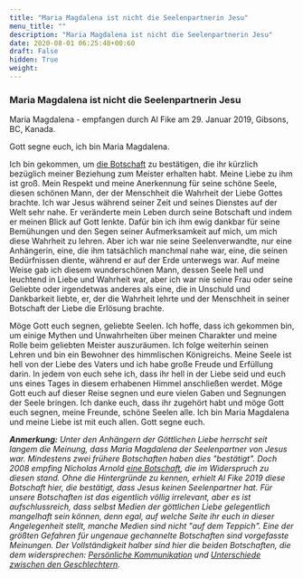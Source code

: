 ```yaml
---
title: "Maria Magdalena ist nicht die Seelenpartnerin Jesu"
menu_title: ""
description: "Maria Magdalena ist nicht die Seelenpartnerin Jesu"
date: 2020-08-01 06:25:48+00:60
draft: False
hidden: True
weight:
---
```

### Maria Magdalena ist nicht die Seelenpartnerin Jesu

Maria Magdalena - empfangen durch Al Fike am 29. Januar 2019, Gibsons, BC, Kanada.

Gott segne euch, ich bin Maria Magdalena.

Ich bin gekommen, um [die Botschaft](/aktuelle-botschaften/aktuelle-botschaften-in-reihenfolge-des-datums/aktuelle-botschaften-2019/jesus-inkarnierte-als-vollstaendige-seele-und-hat-keine-andere-haelfte-oder-einen-anderen-seelenpartner-af-jesus-27-januar-2019/) zu bestätigen, die ihr kürzlich bezüglich meiner Beziehung zum Meister erhalten habt. Meine Liebe zu ihm ist groß. Mein Respekt und meine Anerkennung für seine schöne Seele, diesen schönen Mann, der der Menschheit die Wahrheit der Liebe Gottes brachte. Ich war Jesus während seiner Zeit und seines Dienstes auf der Welt sehr nahe. Er veränderte mein Leben durch seine Botschaft und indem er meinen Blick auf Gott lenkte. Dafür bin ich ihm ewig dankbar für seine Bemühungen und den Segen seiner Aufmerksamkeit auf mich, um mich diese Wahrheit zu lehren. Aber ich war nie seine Seelenverwandte, nur eine Anhängerin, eine, die ihm tatsächlich manchmal nahe war, eine, die seinen Bedürfnissen diente, während er auf der Erde unterwegs war. Auf meine Weise gab ich diesem wunderschönen Mann, dessen Seele hell und leuchtend in Liebe und Wahrheit war, aber ich war nie seine Frau oder seine Geliebte oder irgendetwas anderes als eine, die in Unschuld und Dankbarkeit liebte, er, der die Wahrheit lehrte und der Menschheit in seiner Botschaft der Liebe die Erlösung brachte.

Möge Gott euch segnen, geliebte Seelen. Ich hoffe, dass ich gekommen bin, um einige Mythen und Unwahrheiten über meinen Charakter und meine Rolle beim geliebten Meister auszuräumen. Ich folge weiterhin seinen Lehren und bin ein Bewohner des himmlischen Königreichs. Meine Seele ist hell von der Liebe des Vaters und ich habe große Freude und Erfüllung darin. In jedem von euch sehe ich, dass ihr hell in der Liebe seid und euch uns eines Tages in diesem erhabenen Himmel anschließen werdet. Möge Gott euch auf dieser Reise segnen und eure vielen Gaben und Segnungen der Seele bringen. Ich danke euch, dass ihr zugehört habt und möge Gott euch segnen, meine Freunde, schöne Seelen alle. Ich bin Maria Magdalena und meine Liebe ist mit euch allen. Gott segne euch.

***Anmerkung:*** *Unter den Anhängern der Göttlichen Liebe herrscht seit langem die Meinung, dass Maria Magdalena der Seelenpartner von Jesus war. Mindestens zwei frühere Botschaften haben dies "bestätigt". Doch 2008 empfing Nicholas Arnold [eine Botschaft](https://new-birth.net/contemporary-messages/messages-sorted-year/messages-2008/true-soulmate-of-jesus-fab-11-feb-2008/), die im Widerspruch zu diesen stand. Ohne die Hintergründe zu kennen, erhielt Al Fike 2019 diese Botschaft hier, die bestätigt, dass Jesus keinen Seelenpartner hat. Für unsere Botschaften ist das eigentlich völlig irrelevant, aber es ist aufschlussreich, dass selbst Medien der göttlichen Liebe gelegentlich mangelhaft sein können, denn egal, auf welche Seite ihr euch in dieser Angelegenheit stellt, manche Medien sind nicht "auf dem Teppich". Eine der größten Gefahren für ungenaue gechannelte Botschaften sind vorgefasste Meinungen. Der Vollständigkeit halber sind hier die beiden Botschaften, die dem widersprechen: [Persönliche Kommunikation](/aktuelle-botschaften/aktuelle-botschaften-in-reihenfolge-des-datums/aktuelle-botschaften-1984-1994/persoenliche-kommunikation-dl-maria-magdalena-9-juli-1992/) und [Unterschiede zwischen den Geschlechtern](/aktuelle-botschaften/aktuelle-botschaften-in-reihenfolge-des-datums/aktuelle-botschaften-2001/unterschiede-zwischen-den-geschlechtern-ar-maria-magdalena-19-august-2001/).*
